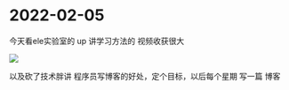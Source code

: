 # 2022-02-05

今天看ele实验室的 up 讲学习方法的 视频收获很大

![](过拟合.png)



以及砍了技术胖讲 程序员写博客的好处，定个目标，以后每个星期 写一篇 博客




